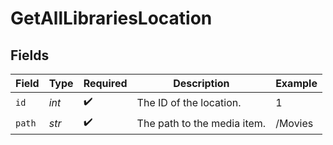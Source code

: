 # GetAllLibrariesLocation


## Fields

| Field                       | Type                        | Required                    | Description                 | Example                     |
| --------------------------- | --------------------------- | --------------------------- | --------------------------- | --------------------------- |
| `id`                        | *int*                       | :heavy_check_mark:          | The ID of the location.     | 1                           |
| `path`                      | *str*                       | :heavy_check_mark:          | The path to the media item. | /Movies                     |